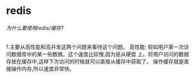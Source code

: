 # redis
###### 为什么要使用redis/缓存?
1.主要从高性能和高并发这两个问题来看待这个问题。
高性能: 假如用户第一次访问数据库中的某一些数据。这个速度比较慢,因为是从硬盘
上。将用户访问的数据存放在缓存中,这样下次访问的时候就可以直接从缓存中获取了。
操作缓存就是直接操作内存,所以速度非常快。